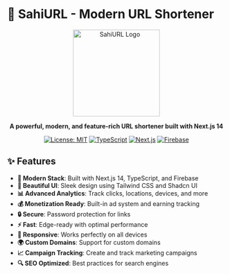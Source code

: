 # 🔗 SahiURL - Modern URL Shortener

<div align="center">
  <img src="public/logo.png" alt="SahiURL Logo" width="200"/>
  <p><strong>A powerful, modern, and feature-rich URL shortener built with Next.js 14</strong></p>
  
  [![License: MIT](https://img.shields.io/badge/License-MIT-yellow.svg)](https://opensource.org/licenses/MIT)
  [![TypeScript](https://img.shields.io/badge/TypeScript-5.0-blue.svg)](https://www.typescriptlang.org/)
  [![Next.js](https://img.shields.io/badge/Next.js-14.0-black.svg)](https://nextjs.org/)
  [![Firebase](https://img.shields.io/badge/Firebase-10.x-orange.svg)](https://firebase.google.com/)
</div>

## ✨ Features

- **🚀 Modern Stack**: Built with Next.js 14, TypeScript, and Firebase
- **🎨 Beautiful UI**: Sleek design using Tailwind CSS and Shadcn UI
- **📊 Advanced Analytics**: Track clicks, locations, devices, and more
- **💰 Monetization Ready**: Built-in ad system and earning tracking
- **🔒 Secure**: Password protection for links
- **⚡ Fast**: Edge-ready with optimal performance
- **📱 Responsive**: Works perfectly on all devices
- **🌍 Custom Domains**: Support for custom domains
- **📈 Campaign Tracking**: Create and track marketing campaigns
- **🔍 SEO Optimized**: Best practices for search engines
